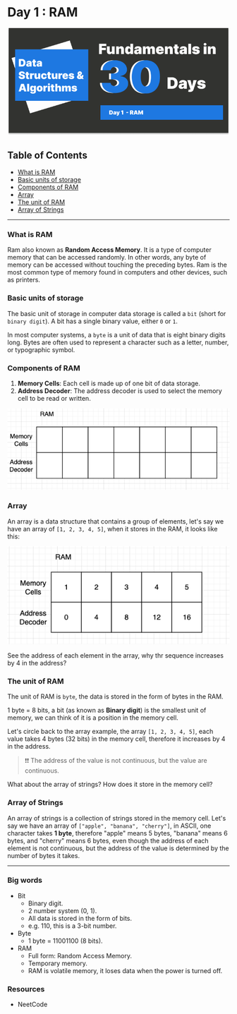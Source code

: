 # Day 1 : RAM

![ram](./Day-1.png)

## Table of Contents

- [What is RAM](#what-is-ram)
- [Basic units of storage](#basic-units-of-storage)
- [Components of RAM](#components-of-ram)
- [Array](#array)
- [The unit of RAM](#the-unit-of-ram)
- [Array of Strings](#array-of-strings)

---

### What is RAM

Ram also known as **Random Access Memory**. It is a type of computer memory that can be accessed randomly. In other words, any byte of memory can be accessed without touching the preceding bytes. Ram is the most common type of memory found in computers and other devices, such as printers.

### Basic units of storage

The basic unit of storage in computer data storage is called a `bit` (short for `binary digit`). A bit has a single binary value, either `0` or `1`.

In most computer systems, a `byte` is a unit of data that is eight binary digits long. Bytes are often used to represent a character such as a letter, number, or typographic symbol.

### Components of RAM

1. **Memory Cells**: Each cell is made up of one bit of data storage.
2. **Address Decoder**: The address decoder is used to select the memory cell to be read or written.

![ram](./ram.png)

### Array

An array is a data structure that contains a group of elements, let's say we have an array of `[1, 2, 3, 4, 5]`, when it stores in the RAM, it looks like this:

![array-ram](./array-ram.png)

See the address of each element in the array, why thr sequence increases by 4 in the address?

### The unit of RAM

The unit of RAM is `byte`, the data is stored in the form of bytes in the RAM.

1 byte = 8 bits, a bit (as known as **Binary digit**) is the smallest unit of memory, we can think of it is a position in the memory cell.

Let's circle back to the array example, the array `[1, 2, 3, 4, 5]`, each value takes 4 bytes (32 bits) in the memory cell, therefore it increases by 4 in the address.

> ❗❗ The address of the value is not continuous, but the value are continuous.

What about the array of strings? How does it store in the memory cell?

### Array of Strings

An array of strings is a collection of strings stored in the memory cell. Let's say we have an array of `["apple", "banana", "cherry"]`, in ASCII, one character takes **1 byte**, therefore "apple" means 5 bytes, "banana" means 6 bytes, and "cherry" means 6 bytes, even though the address of each element is not continuous, but the address of the value is determined by the number of bytes it takes.

---

### Big words

- Bit
  - Binary digit.
  - 2 number system (0, 1).
  - All data is stored in the form of bits.
  - e.g. 110, this is a 3-bit number.
- Byte
  - 1 byte = 11001100 (8 bits).
- RAM
  - Full form: Random Access Memory.
  - Temporary memory.
  - RAM is volatile memory, it loses data when the power is turned off.

### Resources

- NeetCode
